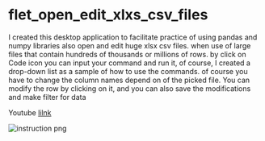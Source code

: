 # flet_open_edit_xlxs_csv_files
I created this desktop application  to facilitate  practice of using pandas and numpy  libraries also open and edit huge xlsx csv files.
 when use of large files that contain hundreds of thousands or millions of rows.
by click on Code icon you can  input your command and run it, of course, I created a drop-down list as a sample of how to use the commands.
 of course you have to change  the column names depend on of the picked file. You can modify the row by clicking on it, and you can also save the modifications and make filter for data
 
 Youtube 
[lilnk](https://www.youtube.com/watch?v=eRItslIn6Ok)


![instruction png](https://github.com/user-attachments/assets/9a6fd766-3dbd-45b8-9ef4-bfb10f01fa54)
